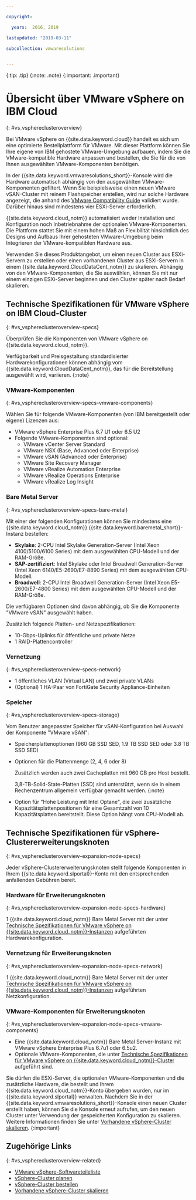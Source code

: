 ```yaml
---

copyright:

  years:  2016, 2019

lastupdated: "2019-03-11"

subcollection: vmwaresolutions


---
```


{:tip: .tip}
{:note: .note}
{:important: .important}

# Übersicht über VMware vSphere on IBM Cloud
{: #vs_vsphereclusteroverview}

Bei VMware vSphere on {{site.data.keyword.cloud}} handelt es sich um eine optimierte Bestellplattform für VMware. Mit dieser Plattform können Sie Ihre eigene von IBM gehostete VMware-Umgebung aufbauen, indem Sie die VMware-kompatible Hardware anpassen und bestellen, die Sie für die von Ihnen ausgewählten VMware-Komponenten benötigen.

In der {{site.data.keyword.vmwaresolutions_short}}-Konsole wird die Hardware automatisch abhängig von den ausgewählten VMware-Komponenten gefiltert. Wenn Sie beispielsweise einen neuen VMware vSAN-Cluster mit reinem Flashspeicher erstellen, wird nur solche Hardware angezeigt, die anhand des [VMware Compatibility Guide](https://www.vmware.com/resources/compatibility/search.php) validiert wurde. Darüber hinaus sind mindestens vier ESXi-Server erforderlich.

{{site.data.keyword.cloud_notm}} automatisiert weder Installation und Konfiguration noch Inbetriebnahme der optionalen VMware-Komponenten. Die Plattform stattet Sie mit einem hohen Maß an Flexibilität hinsichtlich des Designs und Aufbaus Ihrer gehosteten VMware-Umgebung beim Integrieren der VMware-kompatiblen Hardware aus.

Verwenden Sie dieses Produktangebot, um einen neuen Cluster aus ESXi-Servern zu erstellen oder einen vorhandenen Cluster aus ESXi-Servern in einem {{site.data.keyword.CloudDataCent_notm}} zu skalieren. Abhängig von den VMware-Komponenten, die Sie auswählen, können Sie mit nur einem einzigen ESXi-Server beginnen und den Cluster später nach Bedarf skalieren.

## Technische Spezifikationen für VMware vSphere on IBM Cloud-Cluster
{: #vs_vsphereclusteroverview-specs}

Überprüfen Sie die Komponenten von VMware vSphere on {{site.data.keyword.cloud_notm}}.

Verfügbarkeit und Preisgestaltung standardisierter Hardwarekonfigurationen können abhängig vom {{site.data.keyword.CloudDataCent_notm}}, das für die Bereitstellung ausgewählt wird, variieren.
{:note}

### VMware-Komponenten
{: #vs_vsphereclusteroverview-specs-vmware-components}

Wählen Sie für folgende VMware-Komponenten (von IBM bereitgestellt oder eigene) Lizenzen aus:
* VMware vSphere Enterprise Plus 6.7 U1 oder 6.5 U2
* Folgende VMware-Komponenten sind optional:
   * VMware vCenter Server Standard
   * VMware NSX (Base, Advanced oder Enterprise)
   * VMware vSAN (Advanced oder Enterprise)
   * VMware Site Recovery Manager
   * VMware vRealize Automation Enterprise
   * VMware vRealize Operations Enterprise
   * VMware vRealize Log Insight

### Bare Metal Server
{: #vs_vsphereclusteroverview-specs-bare-metal}

Mit einer der folgenden Konfigurationen können Sie mindestens eine {{site.data.keyword.cloud_notm}} {{site.data.keyword.baremetal_short}}-Instanz bestellen:
* **Skylake**: 2-CPU Intel Skylake Generation-Server (Intel Xeon 4100/5100/6100 Series) mit dem ausgewählten CPU-Modell und der RAM-Größe.
* **SAP-zertifiziert**: Intel Skylake oder Intel Broadwell Generation-Server (Intel Xeon 6140/E5-2690/E7-8890 Series) mit dem ausgewählten CPU-Modell.
* **Broadwell**: 2-CPU Intel Broadwell Generation-Server (Intel Xeon E5-2600/E7-4800 Series) mit dem ausgewählten CPU-Modell und der RAM-Größe.

Die verfügbaren Optionen sind davon abhängig, ob Sie die Komponente "VMware vSAN" ausgewählt haben.

Zusätzlich folgende Platten- und Netzspezifikationen:
* 10-Gbps-Uplinks für öffentliche und private Netze
* 1 RAID-Plattencontroller

### Vernetzung
{: #vs_vsphereclusteroverview-specs-network}

* 1 öffentliches VLAN (Virtual LAN) und zwei private VLANs
* (Optional) 1 HA-Paar von FortiGate Security Appliance-Einheiten

### Speicher
{: #vs_vsphereclusteroverview-specs-storage}

Vom Benutzer angepasster Speicher für vSAN-Konfiguration bei Auswahl der Komponente "VMware vSAN":
* Speicherplattenoptionen (960 GB SSD SED, 1.9 TB SSD SED oder 3.8 TB SSD SED)
* Optionen für die Plattenmenge (2, 4, 6 oder 8)

  Zusätzlich werden auch zwei Cacheplatten mit 960 GB pro Host bestellt.

  3,8-TB-Solid-State-Platten (SSD) sind unterstützt, wenn sie in einem Rechenzentrum allgemein verfügbar gemacht werden.
  {:note}
* Option für "Hohe Leistung mit Intel Optane", die zwei zusätzliche Kapazitätsplattenpositionen für eine Gesamtzahl von 10 Kapazitätsplatten bereitstellt. Diese Option hängt vom CPU-Modell ab.

## Technische Spezifikationen für vSphere-Clustererweiterungsknoten
{: #vs_vsphereclusteroverview-expansion-node-specs}

Jeder vSphere-Clustererweiterungsknoten stellt folgende Komponenten in Ihrem {{site.data.keyword.slportal}}-Konto mit den entsprechenden anfallenden Gebühren bereit.

### Hardware für Erweiterungsknoten
{: #vs_vsphereclusteroverview-expansion-node-specs-hardware}

1 {{site.data.keyword.cloud_notm}} Bare Metal Server mit der unter [Technische Spezifikationen für VMware vSphere on {{site.data.keyword.cloud_notm}}-Instanzen](/docs/services/vmwaresolutions/vsphere?topic=vmware-solutions-vs_vsphereclusteroverview#specs) aufgeführten Hardwarekonfiguration.

### Vernetzung für Erweiterungsknoten
{: #vs_vsphereclusteroverview-expansion-node-specs-network}

1 {{site.data.keyword.cloud_notm}} Bare Metal Server mit der unter [Technische Spezifikationen für VMware vSphere on {{site.data.keyword.cloud_notm}}-Instanzen](/docs/services/vmwaresolutions/vsphere?topic=vmware-solutions-vs_vsphereclusteroverview#specs) aufgeführten Netzkonfiguration.

### VMware-Komponenten für Erweiterungsknoten
{: #vs_vsphereclusteroverview-expansion-node-specs-vmware-components}

* Eine {{site.data.keyword.cloud_notm}} Bare Metal Server-Instanz mit VMware vSphere Enterprise Plus 6.7u1 oder 6.5u2.  
* Optionale VMware-Komponenten, die unter [Technische Spezifikationen für VMware vSphere on {{site.data.keyword.cloud_notm}}-Cluster](/docs/services/vmwaresolutions/vsphere?topic=vmware-solutions-vs_vsphereclusteroverview#specs) aufgeführt sind.

Sie dürfen die ESXi-Server, die optionalen VMware-Komponenten und die zusätzliche Hardware, die bestellt und Ihrem {{site.data.keyword.cloud_notm}}-Konto übergeben wurden, nur im {{site.data.keyword.slportal}} verwalten. Nachdem Sie in der {{site.data.keyword.vmwaresolutions_short}}-Konsole einen neuen Cluster erstellt haben, können Sie die Konsole erneut aufrufen, um den neuen Cluster unter Verwendung der gespeicherten Konfiguration zu skalieren. Weitere Informationen finden Sie unter [Vorhandene vSphere-Cluster skalieren](/docs/services/vmwaresolutions/vsphere?topic=vmware-solutions-vs_scalingexistingclusters).
{:important}

## Zugehörige Links
{: #vs_vsphereclusteroverview-related}

* [VMware vSphere-Softwareteileliste](/docs/services/vmwaresolutions/vsphere?topic=vmware-solutions-vs_bom)
* [vSphere-Cluster planen](/docs/services/vmwaresolutions/vsphere?topic=vmware-solutions-vs_planning)
* [vSphere-Cluster bestellen](/docs/services/vmwaresolutions/vsphere?topic=vmware-solutions-vs_orderinginstances)
* [Vorhandene vSphere-Cluster skalieren](/docs/services/vmwaresolutions/vsphere?topic=vmware-solutions-vs_scalingexistingclusters)
